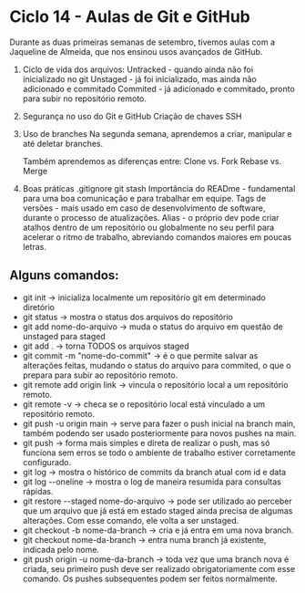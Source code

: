 # Ciclo 14 - Aulas de Git e GitHub

Durante as duas primeiras semanas de setembro, tivemos aulas com a Jaqueline de Almeida, que nos ensinou usos avançados de GitHub.

1. Ciclo de vida dos arquivos:
    Untracked -  quando ainda não foi inicializado no git
    Unstaged - já foi inicializado, mas ainda não adicionado e commitado
    Commited - já adicionado e commitado, pronto para subir no repositório remoto.


2. Segurança no uso do Git e GitHub
    Criação de chaves SSH

3. Uso de branches
    Na segunda semana, aprendemos a criar, manipular e até deletar branches.

    Também aprendemos as diferenças entre:
    Clone vs. Fork
    Rebase vs. Merge

4. Boas práticas
    .gitignore
    git stash
    Importância do READme - fundamental para uma boa comunicação e para trabalhar em equipe.
    Tags de versões - mais usado em caso de desenvolvimento de software, durante o processo de atualizações.
    Alias - o próprio dev pode criar atalhos dentro de um repositório ou globalmente no seu perfil para acelerar o ritmo de trabalho, abreviando comandos maiores em poucas letras.



## Alguns comandos:
<ul>
<li>git init -> inicializa localmente um repositório git em determinado diretório</li>
<li>git status -> mostra o status dos arquivos do repositório</li>
<li>git add nome-do-arquivo -> muda o status do arquivo em questão de unstaged para staged</li>
<li>git add . -> torna TODOS os arquivos staged</li>
<li>git commit -m "nome-do-commit" -> é o que permite salvar as alterações feitas, mudando o status do arquivo para commited, o que o prepara para subir ao repositório remoto.</li>
<li>git remote add origin link -> vincula o repositório local a um repositório remoto.</li>
<li>git remote -v -> checa se o repositório local está vinculado a um repositório remoto.</li>
<li>git push -u origin main -> serve para fazer o push inicial na branch main, também podendo ser usado posteriormente para novos pushes na main.</li>
<li>git push -> forma mais simples e direta de realizar o push, mas só funciona sem erros se todo o ambiente de trabalho estiver corretamente configurado.</li>
<li>git log -> mostra o histórico de commits da branch atual com id e data</li>
<li>git log --oneline -> mostra o log de maneira resumida para consultas rápidas.</li>
<li>git restore --staged nome-do-arquivo -> pode ser utilizado ao perceber que um arquivo que já está em estado staged ainda precisa de algumas alterações. Com esse comando, ele volta a ser unstaged.</li>
<li>git checkout -b nome-da-branch -> cria e já entra em uma nova branch.</li>
<li>git checkout nome-da-branch -> entra numa branch já existente, indicada pelo nome.</li>
<li>git push origin -u nome-da-branch -> toda vez que uma branch nova é criada, seu primeiro push deve ser realizado obrigatoriamente com esse comando. Os pushes subsequentes podem ser feitos normalmente.</li>
</ul>